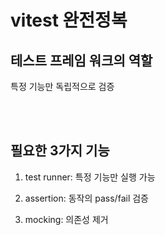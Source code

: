 # vitest 완전정복

## 테스트 프레임 워크의 역할

<quote>특정 기능만 독립적으로 검증</quote>

<br>

<br>

## 필요한 3가지 기능

1. test runner: 특정 기능만 실행 가능

2. assertion: 동작의 pass/fail 검증

3. mocking: 의존성 제거

